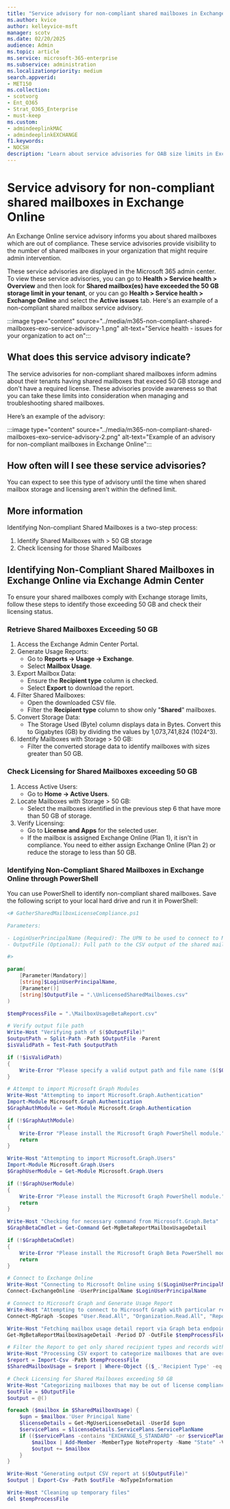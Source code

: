 ```yaml
---
title: "Service advisory for non-compliant shared mailboxes in Exchange Online"
ms.author: kvice
author: kelleyvice-msft
manager: scotv
ms.date: 02/20/2025
audience: Admin
ms.topic: article
ms.service: microsoft-365-enterprise
ms.subservice: administration
ms.localizationpriority: medium
search.appverid:
- MET150
ms.collection:
- scotvorg
- Ent_O365
- Strat_O365_Enterprise
- must-keep
ms.custom: 
- admindeeplinkMAC
- admindeeplinkEXCHANGE
f1.keywords:
- NOCSH
description: "Learn about service advisories for OAB size limits in Exchange Online monitoring."
---
```


# Service advisory for non-compliant shared mailboxes in Exchange Online

An Exchange Online service advisory informs you about shared mailboxes which are out of compliance. These service advisories provide visibility to the number of shared mailboxes in your organization that might require admin intervention. 

These service advisories are displayed in the Microsoft 365 admin center. To view these service advisories, you can go to **Health > Service health > Overview** and then look for **Shared mailbox(es) have exceeded the 50 GB storage limit in your tenant**, or you can go **Health > Service health > Exchange Online** and select the **Active issues** tab. Here's an example of a non-compliant shared mailbox service advisory.

:::image type="content" source="../media/m365-non-compliant-shared-mailboxes-exo-service-advisory-1.png" alt-text="Service health - issues for your organization to act on":::

## What does this service advisory indicate?

The service advisories for non-compliant shared mailboxes inform admins about their tenants having shared mailboxes that exceed 50 GB storage and don't have a required license. These advisories provide awareness so that you can take these limits into consideration when managing and troubleshooting shared mailboxes.

Here’s an example of the advisory:

:::image type="content" source="../media/m365-non-compliant-shared-mailboxes-exo-service-advisory-2.png" alt-text="Example of an advisory for non-compliant mailboxes in Exchange Online":::

## How often will I see these service advisories?

You can expect to see this type of advisory until the time when shared mailbox storage and licensing aren't within the defined limit.

## More information

Identifying Non-compliant Shared Mailboxes is a two-step process:

1.	Identify Shared Mailboxes with > 50 GB storage
2.	Check licensing for those Shared Mailboxes

## Identifying Non-Compliant Shared Mailboxes in Exchange Online via Exchange Admin Center

To ensure your shared mailboxes comply with Exchange storage limits, follow these steps to identify those exceeding 50 GB and check their licensing status.

### Retrieve Shared Mailboxes Exceeding 50 GB

1.	Access the Exchange Admin Center Portal.
2.	Generate Usage Reports:
    - Go to **Reports -> Usage -> Exchange**.
    - Select **Mailbox Usage**.
3.	Export Mailbox Data:
    - Ensure the **Recipient type** column is checked.
    - Select **Export** to download the report.
4.	Filter Shared Mailboxes:
    - Open the downloaded CSV file.
    - Filter the **Recipient type** column to show only "**Shared**" mailboxes.
5.	Convert Storage Data:
    - The Storage Used (Byte) column displays data in Bytes. Convert this to Gigabytes (GB) by dividing the values by 1,073,741,824 (1024^3).
6.	Identify Mailboxes with Storage > 50 GB:
    - Filter the converted storage data to identify mailboxes with sizes greater than 50 GB.

### Check Licensing for Shared Mailboxes exceeding 50 GB

1.	Access Active Users:
    - Go to **Home -> Active Users**.
2.	Locate Mailboxes with Storage > 50 GB:
    - Select the mailboxes identified in the previous step 6 that have more than 50 GB of storage.
3.	Verify Licensing:
    - Go to **License and Apps** for the selected user.
    - If the mailbox is assigned Exchange Online (Plan 1), it isn't in compliance. You need to either assign Exchange Online (Plan 2) or reduce the storage to less than 50 GB.

### Identifying Non-Compliant Shared Mailboxes in Exchange Online through PowerShell

You can use PowerShell to identify non-compliant shared mailboxes. Save the following script to your local hard drive and run it in PowerShell:

```powershell
<# GatherSharedMailboxLicenseCompliance.ps1

Parameters:

- LoginUserPrincipalName (Required): The UPN to be used to connect to Microsoft Online
- OutputFile (Optional): Full path to the CSV output of the shared mailbox license compliance report

#>

param(
    [Parameter(Mandatory)]
    [string]$LoginUserPrincipalName,
    [Parameter()]
    [string]$OutputFile = ".\UnlicensedSharedMailboxes.csv"
)

$tempProcessFile = ".\MailboxUsageBetaReport.csv"

# Verify output file path
Write-Host "Verifying path of $($OutputFile)"
$outputPath = Split-Path -Path $OutputFile -Parent
$isValidPath = Test-Path $outputPath

if (!$isValidPath)
{
    Write-Error "Please specify a valid output path and file name ($($OutputFile))"
}

# Attempt to import Microsoft Graph Modules
Write-Host "Attempting to import Microsoft.Graph.Authentication"
Import-Module Microsoft.Graph.Authentication
$GraphAuthModule = Get-Module Microsoft.Graph.Authentication

if (!$GraphAuthModule)
{
    Write-Error "Please install the Microsoft Graph PowerShell module."
    return
}

Write-Host "Attempting to import Microsoft.Graph.Users"
Import-Module Microsoft.Graph.Users
$GraphUserModule = Get-Module Microsoft.Graph.Users

if (!$GraphUserModule)
{
    Write-Error "Please install the Microsoft Graph PowerShell module."
    return
}

Write-Host "Checking for necessary command from Microsoft.Graph.Beta"
$GraphBetaCmdlet = Get-Command Get-MgBetaReportMailboxUsageDetail

if (!$GraphBetaCmdlet)
{
    Write-Error "Please install the Microsoft Graph Beta PowerShell module."
    return
}

# Connect to Exchange Online
Write-Host "Connecting to Microsoft Online using $($LoginUserPrincipalName)"
Connect-ExchangeOnline -UserPrincipalName $LoginUserPrincipalName

# Connect to Microsoft Graph and Generate Usage Report
Write-Host "Attempting to connect to Microsoft Graph with particular read scopes"
Connect-MgGraph -Scopes "User.Read.All", "Organization.Read.All", "Reports.Read.All"

Write-Host "Fetching mailbox usage detail report via Graph beta endpoint"
Get-MgBetaReportMailboxUsageDetail -Period D7 -OutFile $tempProcessFile

# Filter the Report to get only shared recipient types and records with "Storage Used (Byte)" greater than 50 GB
Write-Host "Processing CSV export to categorize mailboxes that are over 50GB"
$report = Import-Csv -Path $tempProcessFile
$SharedMailboxUsage = $report | Where-Object {($_.'Recipient Type' -eq "Shared") -and ([int64]$_.'Storage Used (Byte)' -gt 50Gb) }

# Check Licensing for Shared Mailboxes exceeding 50 GB
Write-Host "Categorizing mailboxes that may be out of license compliance"
$outFile = $OutputFile
$output = @()

foreach ($mailbox in $SharedMailboxUsage) {
    $upn = $mailbox.'User Principal Name'
    $licenseDetails = Get-MgUserLicenseDetail -UserId $upn
    $servicePlans = $licenseDetails.ServicePlans.ServicePlanName
    if (($servicePlans -contains "EXCHANGE_S_STANDARD" -or $servicePlans -eq $null) -and ($servicePlans -notcontains "EXCHANGE_S_ENTERPRISE")) {
        $mailbox | Add-Member -MemberType NoteProperty -Name "State" -Value "Non-compliant"
        $output += $mailbox
    }
}

Write-Host "Generating output CSV report at $($OutputFile)"
$output | Export-Csv -Path $outFile -NoTypeInformation

Write-Host "Cleaning up temporary files"
del $tempProcessFile
```
